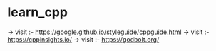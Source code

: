 # learn_cpp

-> visit :- https://google.github.io/styleguide/cppguide.html
-> visit :- https://cppinsights.io/
-> visit :- https://godbolt.org/
